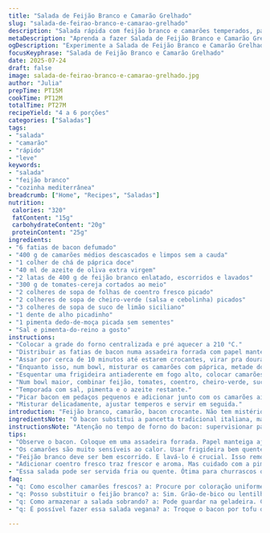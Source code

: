 ```yaml
---
title: "Salada de Feijão Branco e Camarão Grelhado"
slug: "salada-de-feirao-branco-e-camarao-grelhado"
description: "Salada rápida com feijão branco e camarões temperados, pancetta crocante substituída por bacon, toque de limão siciliano e coentro fresco para leveza. Utiliza menos óleo, pimenta dedo-de-moça no lugar do piment d’Espelette. Combina sabores mediterrâneos com o frescor brasileiro. Fácil de preparar em 25 minutos, rende 4 a 6 porções, sem glúten, lactose ou ovos. Ideal para refeições leves e nutritivas com proteínas magras e fibras."
metaDescription: "Aprenda a fazer Salada de Feijão Branco e Camarão Grelhado. Prato leve, nutritivo e saboroso. Pronto em 25 minutos."
ogDescription: "Experimente a Salada de Feijão Branco e Camarão Grelhado. Sabor mediterrâneo e frescor brasileiro em cada garfada."
focusKeyphrase: "Salada de Feijão Branco e Camarão Grelhado"
date: 2025-07-24
draft: false
image: salada-de-feirao-branco-e-camarao-grelhado.jpg
author: "Julia"
prepTime: PT15M
cookTime: PT12M
totalTime: PT27M
recipeYield: "4 a 6 porções"
categories: ["Saladas"]
tags:
- "salada"
- "camarão"
- "rápido"
- "leve"
keywords:
- "salada"
- "feijão branco"
- "cozinha mediterrânea"
breadcrumb: ["Home", "Recipes", "Saladas"]
nutrition: 
 calories: "320"
 fatContent: "15g"
 carbohydrateContent: "20g"
 proteinContent: "25g"
ingredients:
- "6 fatias de bacon defumado"
- "400 g de camarões médios descascados e limpos sem a cauda"
- "1 colher de chá de páprica doce"
- "40 ml de azeite de oliva extra virgem"
- "2 latas de 400 g de feijão branco enlatado, escorridos e lavados"
- "300 g de tomates-cereja cortados ao meio"
- "2 colheres de sopa de folhas de coentro fresco picado"
- "2 colheres de sopa de cheiro-verde (salsa e cebolinha) picados"
- "3 colheres de sopa de suco de limão siciliano"
- "1 dente de alho picadinho"
- "1 pimenta dedo-de-moça picada sem sementes"
- "Sal e pimenta-do-reino a gosto"
instructions:
- "Colocar a grade do forno centralizada e pré aquecer a 210 °C."
- "Distribuir as fatias de bacon numa assadeira forrada com papel manteiga."
- "Assar por cerca de 10 minutos até estarem crocantes, virar pra dourar mais uniforme."
- "Enquanto isso, num bowl, misturar os camarões com páprica, metade do azeite, sal e pimenta."
- "Esquentar uma frigideira antiaderente em fogo alto, colocar camarões e grelhar de 2 a 3 min de cada lado, até mudarem de cor."
- "Num bowl maior, combinar feijão, tomates, coentro, cheiro-verde, suco do limão, alho e pimenta dedo-de-moça."
- "Temporada com sal, pimenta e o azeite restante."
- "Picar bacon em pedaços pequenos e adicionar junto com os camarões ainda quentes à salada."
- "Misturar delicadamente, ajustar temperos e servir em seguida."
introduction: "Feijão branco, camarão, bacon crocante. Não tem mistério. Rapidinho fica pronto. Frio ou quente, cabe bem no almoço ou janta. Valor proteico bom, fibra e sabor que curte todo mundo. Páprica mistura com toque de limão. Pimenta dedo-de-moça corta a doçura do tomate e do feijão. Um prato que traz o frescor da erva brasileira junto com a pegada mediterrânea do azeite e do vinagre. Equilibrado. Leve para dias quentes ou pra quem quer comer algo mais natural. Fácil de fazer, pouco ingrediente, gasto moderado. Serve a família ou convidados. Presença garantida em almoços práticos, parrillas ou bate papo com cerveja gelada. Achou complicado? Nem tanto, aqui o segredo é só pegar o jeito de grelhar o camarão e deixar bacon crocante. O resto é combinar, ajustar sal e pronto."
ingredientsNote: "O bacon substitui a pancetta tradicional italiana, mais fácil de achar em supermercados brasileiros e com sabor marcante e defumado. As quantidades foram ajustadas para dar equilíbrio no prato, evitando excesso de gordura. A pimenta dedo-de-moça traz calor e frescor típico da cozinha brasileira, substituindo o piment d’Espelette francês. O limão siciliano no lugar do vinagre de vinho tinto ajuda a lembrar mais o sabor brasileiro e acrescenta acidez brilhante que quebra gordura do bacon e camarão. A coentro é opção mais comum para paladares daqui, funciona muito bem com feijão branco, trazendo notas herbais únicas. Tomates-cereja equilibram com acidez e doçura nos bocados. O alho é um aromatizante clássico, discreto mas essencial para essa receita."
instructionsNote: "Atenção no tempo de forno do bacon: supervisionar para não queimar, virar na metade para tostar por igual. O calor uniformiza crocância e evita excesso de gordura residual. Para o camarão, panela bem quente é fundamental para selar e manter suculência. Tempere previamente com sal, pimenta e páprica para aquele toque defumado e cor vibrante. O feijão deve ser escorrido e lavado para tirar o excesso de sódio e líquido da conserva, para que a salada não fique aguada. Misture ingredientes com cuidado para não amassar o feijão e preservar textura. Os camarões entram ainda quentes para dar aquela temperatura convidativa, mas a salada pode ser servida fria ou em temperatura ambiente. Ajustes de sal e pimenta podem ser feitos ao final para favorecer o ponto ideal. Lembre-se de manipular a pimenta dedo-de-moça com cuidado para evitar ardência excessiva, retire sementes para controlar o picante. Essa receita pode ser incrementada com fatias de abacate para versão mais cremosa, ou com folhas de rúcula para frescor apimentado. Experimente. Pronto para servir em pratos fundos ou tigelas, acompanha bem pão italiano ou torradas rusticas."
tips:
- "Observe o bacon. Coloque em uma assadeira forrada. Papel manteiga ajuda a não grudar. Fique de olho no tempo. Não deixe queimar. Vire na metade. Isso faz o bacon ficar crocante de verdade. Você vai querer essa textura."
- "Os camarões são muito sensíveis ao calor. Usar frigideira bem quente. Isso sela nutrientes e sabor. Camarões mudam de cor rapidamente. Não demore muito. 2 a 3 minutos é o ideal. Se passar do ponto, ficam borrachudos e secos."
- "Feijão branco deve ser bem escorrido. E lavá-lo é crucial. Isso remove excessos de sódio. Assim a salada não fica aguada. Combine os ingredientes com cuidado ao misturar. O feijão deve manter a forma. Mistura delicada é a chave."
- "Adicionar coentro fresco traz frescor e aroma. Mas cuidado com a pimenta dedo-de-moça. Retire as sementes para controlar ardência. O sabor precisa ser equilibrado. Um toque a mais de limão siciliano também melhora."
- "Essa salada pode ser servida fria ou quente. Ótima para churrascos ou almoços. Também combina com pão italiano ou torradas. Pode incrementar com fatias de abacate. Ou até adicionar rúcula para mais frescor."
faq:
- "q: Como escolher camarões frescos? a: Procure por coloração uniforme. Olhe para os olhos. Devem estar brilhantes. Cheire o camarão. Fresco não tem cheiro forte. Se possível, compre no dia."
- "q: Posso substituir o feijão branco? a: Sim. Grão-de-bico ou lentilha funcionam bem. Mas o sabor muda um pouco. Prepare com paciência. Ajuste os temperos para harmonizar."
- "q: Como armazenar a salada sobrando? a: Pode guardar na geladeira. Coloque em recipiente fechado. Consume em até 2 dias. Não deixe muito tempo. Ingredientes frescos perdem qualidade."
- "q: É possível fazer essa salada vegana? a: Troque o bacon por tofu defumado. Use feijão e adicione legumes crus. Isso traz crocância e sabor. Experimente diferentes ervas e especiarias."

---
```

